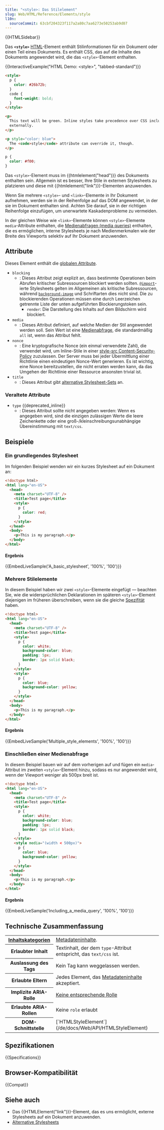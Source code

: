 ```yaml
---
title: "<style>: Das Stilelement"
slug: Web/HTML/Reference/Elements/style
l10n:
  sourceCommit: 63cbf204323f117a2a80c7aa6273e50253ab9d07
---
```


{{HTMLSidebar}}

Das **`<style>`** [HTML](/de/docs/Web/HTML)-Element enthält Stilinformationen für ein Dokument oder einen Teil eines Dokuments. Es enthält CSS, das auf die Inhalte des Dokuments angewendet wird, die das `<style>`-Element enthalten.

{{InteractiveExample("HTML Demo: &lt;style&gt;", "tabbed-standard")}}

```html interactive-example
<style>
  p {
    color: #26b72b;
  }
  code {
    font-weight: bold;
  }
</style>

<p>
  This text will be green. Inline styles take precedence over CSS included
  externally.
</p>

<p style="color: blue">
  The <code>style</code> attribute can override it, though.
</p>
```

```css interactive-example
p {
  color: #f00;
}
```

Das `<style>`-Element muss im {{htmlelement("head")}} des Dokuments enthalten sein. Allgemein ist es besser, Ihre Stile in externen Stylesheets zu platzieren und diese mit {{htmlelement("link")}}-Elementen anzuwenden.

Wenn Sie mehrere `<style>`- und `<link>`-Elemente in Ihr Dokument aufnehmen, werden sie in der Reihenfolge auf das DOM angewendet, in der sie im Dokument enthalten sind. Achten Sie darauf, sie in der richtigen Reihenfolge einzufügen, um unerwartete Kaskadenprobleme zu vermeiden.

In der gleichen Weise wie `<link>`-Elemente können `<style>`-Elemente `media`-Attribute enthalten, die [Medienabfragen (media queries)](/de/docs/Web/CSS/CSS_media_queries) enthalten, die es ermöglichen, interne Stylesheets je nach Medienmerkmalen wie der Breite des Viewports selektiv auf Ihr Dokument anzuwenden.

## Attribute

Dieses Element enthält die [globalen Attribute](/de/docs/Web/HTML/Reference/Global_attributes).

- `blocking`
  - : Dieses Attribut zeigt explizit an, dass bestimmte Operationen beim Abrufen kritischer Subressourcen blockiert werden sollten. [`@import`](/de/docs/Web/CSS/@import)-ierte Stylesheets gelten im Allgemeinen als kritische Subressourcen, während [`background-image`](/de/docs/Web/CSS/background-image) und Schriftarten dies nicht sind. Die zu blockierenden Operationen müssen eine durch Leerzeichen getrennte Liste der unten aufgeführten Blockierungstoken sein.
    - `render`: Die Darstellung des Inhalts auf dem Bildschirm wird blockiert.
- `media`
  - : Dieses Attribut definiert, auf welche Medien der Stil angewendet werden soll. Sein Wert ist eine [Medienabfrage](/de/docs/Web/CSS/CSS_media_queries/Using_media_queries), die standardmäßig `all` ist, wenn das Attribut fehlt.
- `nonce`
  - : Eine kryptografische Nonce (ein einmal verwendete Zahl), die verwendet wird, um Inline-Stile in einer [style-src Content-Security-Policy](/de/docs/Web/HTTP/Reference/Headers/Content-Security-Policy/style-src) zuzulassen. Der Server muss bei jeder Übermittlung einer Richtlinie einen eindeutigen Nonce-Wert generieren. Es ist wichtig, eine Nonce bereitzustellen, die nicht erraten werden kann, da das Umgehen der Richtlinie einer Ressource ansonsten trivial ist.
- `title`
  - : Dieses Attribut gibt [alternative Stylesheet-Sets](/de/docs/Web/HTML/Reference/Attributes/rel/alternate_stylesheet) an.

### Veraltete Attribute

- `type` {{deprecated_inline}}
  - : Dieses Attribut sollte nicht angegeben werden: Wenn es angegeben wird, sind die einzigen zulässigen Werte die leere Zeichenkette oder eine groß-/kleinschreibungsunabhängige Übereinstimmung mit `text/css`.

## Beispiele

### Ein grundlegendes Stylesheet

Im folgenden Beispiel wenden wir ein kurzes Stylesheet auf ein Dokument an:

```html
<!doctype html>
<html lang="en-US">
  <head>
    <meta charset="UTF-8" />
    <title>Test page</title>
    <style>
      p {
        color: red;
      }
    </style>
  </head>
  <body>
    <p>This is my paragraph.</p>
  </body>
</html>
```

#### Ergebnis

{{EmbedLiveSample('A_basic_stylesheet', '100%', '100')}}

### Mehrere Stilelemente

In diesem Beispiel haben wir zwei `<style>`-Elemente eingefügt — beachten Sie, wie die widersprüchlichen Deklarationen im späteren `<style>`-Element diejenigen im früheren überschreiben, wenn sie die gleiche [Spezifität](/de/docs/Web/CSS/CSS_cascade/Specificity) haben.

```html
<!doctype html>
<html lang="en-US">
  <head>
    <meta charset="UTF-8" />
    <title>Test page</title>
    <style>
      p {
        color: white;
        background-color: blue;
        padding: 5px;
        border: 1px solid black;
      }
    </style>
    <style>
      p {
        color: blue;
        background-color: yellow;
      }
    </style>
  </head>
  <body>
    <p>This is my paragraph.</p>
  </body>
</html>
```

#### Ergebnis

{{EmbedLiveSample('Multiple_style_elements', '100%', '100')}}

### Einschließen einer Medienabfrage

In diesem Beispiel bauen wir auf dem vorherigen auf und fügen ein `media`-Attribut im zweiten `<style>`-Element hinzu, sodass es nur angewendet wird, wenn der Viewport weniger als 500px breit ist.

```html
<!doctype html>
<html lang="en-US">
  <head>
    <meta charset="UTF-8" />
    <title>Test page</title>
    <style>
      p {
        color: white;
        background-color: blue;
        padding: 5px;
        border: 1px solid black;
      }
    </style>
    <style media="(width < 500px)">
      p {
        color: blue;
        background-color: yellow;
      }
    </style>
  </head>
  <body>
    <p>This is my paragraph.</p>
  </body>
</html>
```

#### Ergebnis

{{EmbedLiveSample('Including_a_media_query', '100%', '100')}}

## Technische Zusammenfassung

<table class="properties">
  <tbody>
    <tr>
      <th>
        <a href="/de/docs/Web/HTML/Guides/Content_categories"
          >Inhaltskategorien</a
        >
      </th>
      <td>
        <a href="/de/docs/Web/HTML/Guides/Content_categories#metadata_content"
          >Metadateninhalte</a
        >.
      </td>
    </tr>
    <tr>
      <th>Erlaubter Inhalt</th>
      <td>
        Textinhalt, der dem <code>type</code>-Attribut entspricht, das
        <code>text/css</code> ist.
      </td>
    </tr>
    <tr>
      <th>Auslassung des Tags</th>
      <td>Kein Tag kann weggelassen werden.</td>
    </tr>
    <tr>
      <th>Erlaubte Eltern</th>
      <td>
        Jedes Element, das
        <a href="/de/docs/Web/HTML/Guides/Content_categories#metadata_content"
          >Metadateninhalte</a
        > akzeptiert.
      </td>
    </tr>
    <tr>
      <th scope="row">Implizite ARIA-Rolle</th>
      <td>
        <a href="https://w3c.github.io/html-aria/#dfn-no-corresponding-role"
          >Keine entsprechende Rolle</a
        >
      </td>
    </tr>
    <tr>
      <th scope="row">Erlaubte ARIA-Rollen</th>
      <td>Keine <code>role</code> erlaubt</td>
    </tr>
    <tr>
      <th>DOM-Schnittstelle</th>
      <td>[`HTMLStyleElement`](/de/docs/Web/API/HTMLStyleElement)</td>
    </tr>
  </tbody>
</table>

## Spezifikationen

{{Specifications}}

## Browser-Kompatibilität

{{Compat}}

## Siehe auch

- Das {{HTMLElement("link")}}-Element, das es uns ermöglicht, externe Stylesheets auf ein Dokument anzuwenden.
- [Alternative Stylesheets](/de/docs/Web/HTML/Reference/Attributes/rel/alternate_stylesheet)
